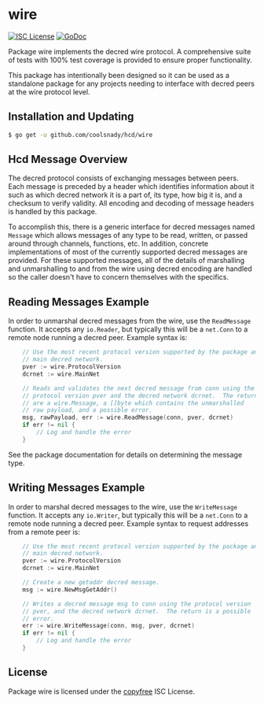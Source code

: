 wire
====

[![ISC License](http://img.shields.io/badge/license-ISC-blue.svg)](http://copyfree.org)
[![GoDoc](https://img.shields.io/badge/godoc-reference-blue.svg)](http://godoc.org/github.com/coolsnady/hcd/wire)

Package wire implements the decred wire protocol.  A comprehensive suite of
tests with 100% test coverage is provided to ensure proper functionality.

This package has intentionally been designed so it can be used as a standalone
package for any projects needing to interface with decred peers at the wire
protocol level.

## Installation and Updating

```bash
$ go get -u github.com/coolsnady/hcd/wire
```

## Hcd Message Overview

The decred protocol consists of exchanging messages between peers. Each message
is preceded by a header which identifies information about it such as which
decred network it is a part of, its type, how big it is, and a checksum to
verify validity. All encoding and decoding of message headers is handled by this
package.

To accomplish this, there is a generic interface for decred messages named
`Message` which allows messages of any type to be read, written, or passed
around through channels, functions, etc. In addition, concrete implementations
of most of the currently supported decred messages are provided. For these
supported messages, all of the details of marshalling and unmarshalling to and
from the wire using decred encoding are handled so the caller doesn't have to
concern themselves with the specifics.

## Reading Messages Example

In order to unmarshal decred messages from the wire, use the `ReadMessage`
function. It accepts any `io.Reader`, but typically this will be a `net.Conn`
to a remote node running a decred peer.  Example syntax is:

```Go
	// Use the most recent protocol version supported by the package and the
	// main decred network.
	pver := wire.ProtocolVersion
	dcrnet := wire.MainNet

	// Reads and validates the next decred message from conn using the
	// protocol version pver and the decred network dcrnet.  The returns
	// are a wire.Message, a []byte which contains the unmarshalled
	// raw payload, and a possible error.
	msg, rawPayload, err := wire.ReadMessage(conn, pver, dcrnet)
	if err != nil {
		// Log and handle the error
	}
```

See the package documentation for details on determining the message type.

## Writing Messages Example

In order to marshal decred messages to the wire, use the `WriteMessage`
function. It accepts any `io.Writer`, but typically this will be a `net.Conn`
to a remote node running a decred peer. Example syntax to request addresses
from a remote peer is:

```Go
	// Use the most recent protocol version supported by the package and the
	// main decred network.
	pver := wire.ProtocolVersion
	dcrnet := wire.MainNet

	// Create a new getaddr decred message.
	msg := wire.NewMsgGetAddr()

	// Writes a decred message msg to conn using the protocol version
	// pver, and the decred network dcrnet.  The return is a possible
	// error.
	err := wire.WriteMessage(conn, msg, pver, dcrnet)
	if err != nil {
		// Log and handle the error
	}
```

## License

Package wire is licensed under the [copyfree](http://copyfree.org) ISC
License.
